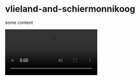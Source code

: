 vlieland-and-schiermonnikoog
============================



some content

<!-- <iframe width="1280" height="720" src="//www.youtube.com/embed/zUDqI9PJpc8" frameborder="0" allowfullscreen></iframe> -->

<video id="sampleMovie" src="https://github.com/loveencounterflow/vlieland-and-schiermonnikoog/raw/gh-pages/traffic-announcements/Sequenz%2001.3gp" controls></video>
<!-- <video id="sampleMovie" src="https://github.com/loveencounterflow/vlieland-and-schiermonnikoog/raw/gh-pages/traffic-announcements/MVI_2605.AVI" controls></video> -->

